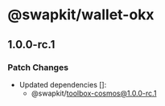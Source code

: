 # @swapkit/wallet-okx

## 1.0.0-rc.1

### Patch Changes

- Updated dependencies []:
  - @swapkit/toolbox-cosmos@1.0.0-rc.1
